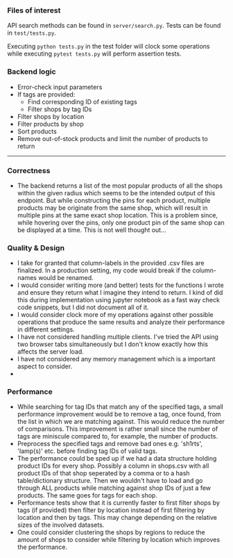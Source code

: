 ### **Files of interest**
API search methods can be found in `server/search.py`. 
Tests can be found in `test/tests.py`.

Executing `python tests.py` in the test folder will clock some operations while executing `pytest tests.py` will perform assertion tests.

### **Backend logic**
* Error-check input parameters
* If tags are provided:
    * Find corresponding ID of existing tags
    * Filter shops by tag IDs
* Filter shops by location
* Filter products by shop
* Sort products
* Remove out-of-stock products and limit the number of products to return

---------

### **Correctness**
* The backend returns a list of the most popular products of all the shops within the given radius which seems to be the intended output of this endpoint. But while constructing the pins for each product, multiple products may be originate from the same shop, which will result in multiple pins at the same exact shop location. This is a problem since, while hovering over the pins, only one product pin of the same shop can be displayed at a time. This is not well thought out...

### **Quality & Design**
* I take for granted that column-labels in the provided .csv files are finalized. In a production setting, my code would break if the column-names would be renamed.
* I would consider writing more (and better) tests for the functions I wrote and ensure they return what I imagine they intend to return. I kind of did this during implementation using jupyter notebook as a fast way check code snippets, but I did not document all of it.
* I would consider clock more of my operations against other possible operations that produce the same results and analyze their performance in different settings.
* I have not considered handling multiple clients. I've tried the API using two browser tabs simultaneously but I don't know exactly how this affects the server load.
* I have not considered any memory management which is a important aspect to consider.
* 

### **Performance**
* While searching for tag IDs that match any of the specified tags, a small performance improvement would be to remove a tag, once found, from the list in which we are matching against. This would reduce the number of comparisons. This improvement is rather small since the number of tags are miniscule compared to, for example, the number of products. 
* Preprocess the specified tags and remove bad ones e.g. 'sh1rts', 'lamp(s)' etc. before finding tag IDs of valid tags.
* The performance could be sped up if we had a data structure holding product IDs for every shop. Possibly a column in shops.csv with all product IDs of that shop seperated by a comma or to a hash table/dictionary structure. Then we wouldn't have to load and go through ALL products while matching against shop IDs of just a few products. The same goes for tags for each shop.
* Performance tests show that it is currently faster to first filter shops by tags (if provided) then filter by location instead of first filtering by location and then by tags. This may change depending on the relative sizes of the involved datasets.
* One could consider clustering the shops by regions to reduce the amount of shops to consider while filtering by location which improves the performance.













